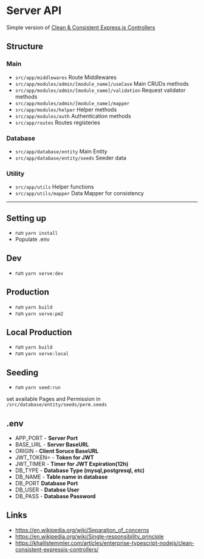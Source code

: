 # Server API

Simple version of [Clean & Consistent Express.js Controllers ](https://khalilstemmler.com/articles/enterprise-typescript-nodejs/clean-consistent-expressjs-controllers/)

## Structure

### Main

- `src/app/middlewares` Route Middlewares
- `src/app/modules/admin/[module_name]/useCase` Main CRUDs methods
- `src/app/modules/admin/[module_name]/validation` Request validator methods
- `src/app/modules/admin/[module_name]/mapper` 
- `src/app/modules/helper` Helper methods
- `src/app/modules/auth` Authentication methods
- `src/app/routes` Routes registeries

### Database

- `src/app/database/entity` Main Entity
- `src/app/database/entity/seeds` Seeder data

### Utility

- `src/app/utils` Helper functions
- `src/app/utils/mapper` Data Mapper for consistency

---

## Setting up

- run `yarn install`
- Populate .env

## Dev

- run `yarn serve:dev`

## Production

- run `yarn build`
- run `yarn serve:pm2`

## Local Production

- run `yarn build`
- run `yarn serve:local`

## Seeding

- run `yarn seed:run`

set available Pages and Permission in `/src/database/entity/seeds/perm.seeds`

## .env

- APP_PORT - **Server Port**
- BASE_URL - **Server BaseURL**
- ORIGIN - **Client Soruce BaseURL**
- JWT_TOKEN= - **Token for JWT**
- JWT_TIMER - **Timer for JWT Expiration(12h)**
- DB_TYPE - **Database Type (mysql,postgresql, etc)**
- DB_NAME - **Table name in database**
- DB_PORT **Database Port**
- DB_USER - **Databse User**
- DB_PASS - **Database Password**


## Links
- https://en.wikipedia.org/wiki/Separation_of_concerns
- https://en.wikipedia.org/wiki/Single-responsibility_principle
- https://khalilstemmler.com/articles/enterprise-typescript-nodejs/clean-consistent-expressjs-controllers/